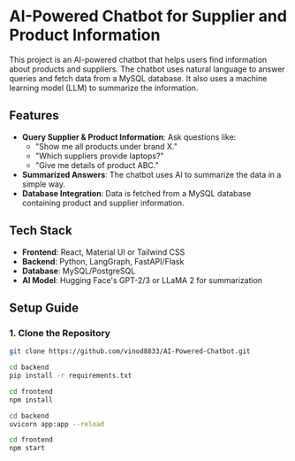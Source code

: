 # AI-Powered Chatbot for Supplier and Product Information

This project is an AI-powered chatbot that helps users find information about products and suppliers. The chatbot uses natural language to answer queries and fetch data from a MySQL database. It also uses a machine learning model (LLM) to summarize the information.

## Features
- **Query Supplier & Product Information**: Ask questions like:
  - "Show me all products under brand X."
  - "Which suppliers provide laptops?"
  - "Give me details of product ABC."
- **Summarized Answers**: The chatbot uses AI to summarize the data in a simple way.
- **Database Integration**: Data is fetched from a MySQL database containing product and supplier information.

## Tech Stack
- **Frontend**: React, Material UI or Tailwind CSS
- **Backend**: Python, LangGraph, FastAPI/Flask
- **Database**: MySQL/PostgreSQL
- **AI Model**: Hugging Face's GPT-2/3 or LLaMA 2 for summarization

## Setup Guide

### 1. Clone the Repository
```bash
git clone https://github.com/vinod8833/AI-Powered-Chatbot.git
```

```bash
cd backend
pip install -r requirements.txt
```

```bash
cd frontend
npm install

```

```bash
cd backend
uvicorn app:app --reload

```

```bash
cd frontend
npm start
```